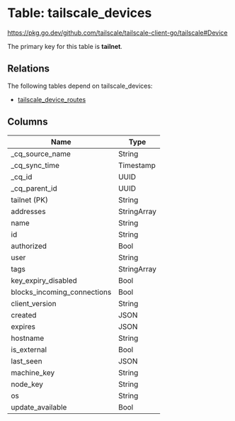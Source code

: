 # Table: tailscale_devices

https://pkg.go.dev/github.com/tailscale/tailscale-client-go/tailscale#Device

The primary key for this table is **tailnet**.

## Relations

The following tables depend on tailscale_devices:
  - [tailscale_device_routes](tailscale_device_routes.md)

## Columns
| Name          | Type          |
| ------------- | ------------- |
|_cq_source_name|String|
|_cq_sync_time|Timestamp|
|_cq_id|UUID|
|_cq_parent_id|UUID|
|tailnet (PK)|String|
|addresses|StringArray|
|name|String|
|id|String|
|authorized|Bool|
|user|String|
|tags|StringArray|
|key_expiry_disabled|Bool|
|blocks_incoming_connections|Bool|
|client_version|String|
|created|JSON|
|expires|JSON|
|hostname|String|
|is_external|Bool|
|last_seen|JSON|
|machine_key|String|
|node_key|String|
|os|String|
|update_available|Bool|